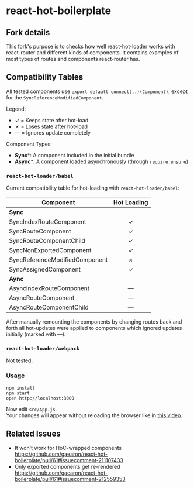 react-hot-boilerplate
=====================

## Fork details
This fork's purpose is to checks how well react-hot-loader works with react-router and different kinds of components. It contains examples of most types of routes and components react-router has.

## Compatibility Tables

All tested components use `export default connect(..)(Component)`, except for the `SyncReferenceModifiedComponent`.

Legend:
- ✓ = Keeps state after hot-load
- ✗ = Loses state after hot-load
- — = Ignores update completely

Component Types:
- **Sync***: A component included in the initial bundle
- **Async***: A component loaded asynchronously (through `require.ensure`)


### `react-hot-loader/babel`
Current compatibility table for hot-loading with `react-hot-loader/babel`:

Component | Hot Loading
--- | :---:
**Sync** |
SyncIndexRouteComponent | ✓
SyncRouteComponent | ✓
SyncRouteComponentChild | ✓
SyncNonExportedComponent | ✓
SyncReferenceModifiedComponent | ✗
SyncAssignedComponent | ✓
**Aync** |
AsyncIndexRouteComponent | —
AsyncRouteComponent | —
AsyncRouteComponentChild | —

After manually remounting the components by changing routes back and forth all hot-updates were applied to components which ignored updates initially (marked with —).

### `react-hot-loader/webpack`
Not tested.

### Usage

```
npm install
npm start
open http://localhost:3000
```

Now edit `src/App.js`.  
Your changes will appear without reloading the browser like in [this video](http://vimeo.com/100010922).

## Related Issues
- It won't work for HoC-wrapped components https://github.com/gaearon/react-hot-boilerplate/pull/61#issuecomment-211107433
- Only exported components get re-rendered https://github.com/gaearon/react-hot-boilerplate/pull/61#issuecomment-212559353
